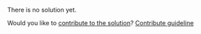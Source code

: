 
There is no solution yet.

Would you like to [contribute to the solution](https://github.com/BFEdev/BFE.dev-solutions/blob/main/question/what-is-factory-pattern_en.md)? [Contribute guideline](https://github.com/BFEdev/BFE.dev-solutions#how-to-contribute)
